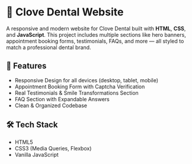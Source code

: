 # 🦷 Clove Dental Website
A responsive and modern website for Clove Dental built with **HTML**, **CSS**, and **JavaScript**. This project includes multiple sections like hero banners, appointment booking forms, testimonials, FAQs, and more — all styled to match a professional dental brand.

## 🚀 Features
- Responsive Design for all devices (desktop, tablet, mobile)
- Appointment Booking Form with Captcha Verification
- Real Testimonials & Smile Transformations Section
- FAQ Section with Expandable Answers
- Clean & Organized Codebase

## 🛠 Tech Stack
- HTML5
- CSS3 (Media Queries, Flexbox)
- Vanilla JavaScript
